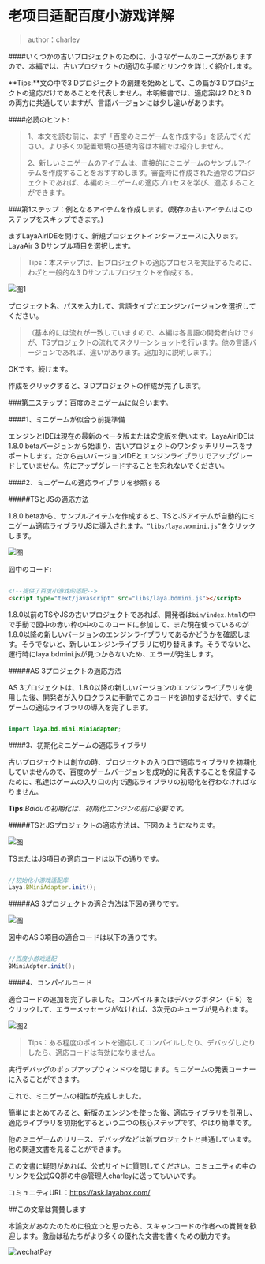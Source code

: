 # 老项目适配百度小游戏详解

>author：charley

####いくつかの古いプロジェクトのために、小さなゲームのニーズがありますので、本編では、古いプロジェクトの適切な手順とリンクを詳しく紹介します。

**Tips:**文の中で3 Dプロジェクトの創建を始めとして、この篇が3 Dプロジェクトの適応だけであることを代表しません。本明細書では、適応案は2 Dと3 Dの両方に共通していますが、言語バージョンには少し違いがあります。

####必読のヒント:

>1、本文を読む前に、まず「百度のミニゲームを作成する」を読んでください。より多くの配置環境の基礎内容は本編では紹介しません。
>
>2、新しいミニゲームのアイテムは、直接的にミニゲームのサンプルアイテムを作成することをおすすめします。審査時に作成された通常のプロジェクトであれば、本編のミニゲームの適応プロセスを学び、適応することができます。



###第1ステップ：例となるアイテムを作成します。(既存の古いアイテムはこのステップをスキップできます。)

まずLayaAirIDEを開けて、新規プロジェクトインターフェースに入ります。LayaAir 3 Dサンプル項目を選択します。

>Tips：本ステップは、旧プロジェクトの適応プロセスを実証するために、わざと一般的な3 Dサンプルプロジェクトを作成する。
>

![图1](img/baidu3.png) 


プロジェクト名、パスを入力して、言語タイプとエンジンバージョンを選択してください。

>（基本的には流れが一致していますので、本編は各言語の開発者向けですが、TSプロジェクトの流れでスクリーンショットを行います。他の言語バージョンであれば、違いがあります。追加的に説明します。）

OKです。続けます。

作成をクリックすると、3 Dプロジェクトの作成が完了します。



###第二ステップ：百度のミニゲームに似合います。

####1、ミニゲームが似合う前提準備

エンジンとIDEは現在の最新のベータ版または安定版を使います。LayaAirIDEは1.8.0 betaバージョンから始まり、古いプロジェクトのワンタッチリリースをサポートします。だから古いバージョンIDEとエンジンライブラリでアップグレードしていません。先にアップグレードすることを忘れないでください。



####2、ミニゲームの適応ライブラリを参照する

#####TSとJSの適応方法

1.8.0 betaから、サンプルアイテムを作成すると、TSとJSアイテムが自動的にミニゲーム適応ライブラリJSに導入されます。`“libs/laya.wxmini.js”`をクリックします。

![图](img/baidu4.png) 


図中のコード:


```html

<!--提供了百度小游戏的适配-->
<script type="text/javascript" src="libs/laya.bdmini.js"></script>
```


1.8.0以前のTSやJSの古いプロジェクトであれば、開発者は`bin/index.html`の中で手動で図中の赤い枠の中のこのコードに参加して、また現在使っているのが1.8.0以降の新しいバージョンのエンジンライブラリであるかどうかを確認します。そうでないと、新しいエンジンライブラリに切り替えます。そうでないと、運行時にlaya.bdmini.jsが見つからないため、エラーが発生します。

#####AS 3プロジェクトの適応方法

AS 3プロジェクトは、1.8.0以降の新しいバージョンのエンジンライブラリを使用した後、開発者が入り口クラスに手動でこのコードを追加するだけで、すぐにゲームの適応ライブラリの導入を完了します。


```java

import laya.bd.mini.MiniAdapter;
```



####3、初期化ミニゲームの適応ライブラリ

古いプロジェクトは創立の時、プロジェクトの入り口で適応ライブラリを初期化していませんので、百度のゲームバージョンを成功的に発表することを保証するために、私達はゲームの入り口の内で適応ライブラリの初期化を行わなければなりません。

**Tips**:*Baiduの初期化は、初期化エンジンの前に必要です。*

#####TSとJSプロジェクトの適応方法は、下図のようになります。

![图](img/baidu5.png) 


TSまたはJS項目の適応コードは以下の通りです。


```typescript

//初始化小游戏适配库
Laya.BMiniAdapter.init();
```


#####AS 3プロジェクトの適合方法は下図の通りです。

![图](img/baidu6.png) 


図中のAS 3項目の適合コードは以下の通りです。


```java

//百度小游戏适配
BMiniAdpter.init(); 
```




####4、コンパイルコード

適合コードの追加を完了しました。コンパイルまたはデバッグボタン（F 5）をクリックして、エラーメッセージがなければ、3次元のキューブが見られます。

![图2](img/2.png) 


>Tips：ある程度のポイントを適応してコンパイルしたり、デバッグしたりしたら、適応コードは有効になりません。

実行デバッグのポップアップウィンドウを閉じます。ミニゲームの発表コーナーに入ることができます。

これで、ミニゲームの相性が完成しました。

簡単にまとめてみると、新版のエンジンを使った後、適応ライブラリを引用し、適応ライブラリを初期化するという二つの核心ステップです。やはり簡単です。

他のミニゲームのリリース、デバッグなどは新プロジェクトと共通しています。他の関連文書を見ることができます。

この文書に疑問があれば、公式サイトに質問してください。コミュニティの中のリンクを公式QQ群の中@管理人charleyに送ってもいいです。

コミュニティURL：https://ask.layabox.com/



##この文章は賞賛します

本論文があなたのために役立つと思ったら、スキャンコードの作者への賞賛を歓迎します。激励は私たちがより多くの優れた文書を書くための動力です。

![wechatPay](../../../wechatPay.jpg)